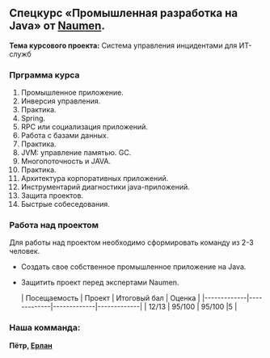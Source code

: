 ## Спецкурс **«Промышленная разработка на Java»** от [Naumen](https://www.naumen.ru/career/educational-programs/).
**Тема курсового проекта:** Система управления инцидентами для ИТ-служб

### Прграмма курса
1. Промышленное приложение.
2. Инверсия управления.
3. Практика.
4. Spring.
5. RPC или социализация приложений.
6. Работа с базами данных.
7. Практика.
8. JVM: управление памятью. GC.
9. Многопоточность и JAVA.
10. Практика.
11. Архитектура корпоративных приложений.
12. Инструментарий диагностики java-приложений.
13. Защита проектов.
14. Быстрые собеседования.

### Работа над проектом
Для работы над проектом необходимо сформировать команду из 2-3 человек.
- Создать свое собственное промышленное приложение на Java.
- Защитить проект перед экспертами Naumen.

  | Посещаемость | Проект | Итоговый бал | Оценка |
|-------------|-------------|-------------|-------------|
| 12/13     | 95/100     | 95/100     |5     |

### Наша комманда:
**Пётр, [Ерлан](https://github.com/YerlanAs)**
